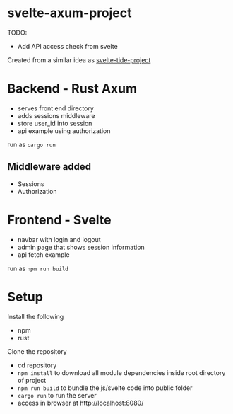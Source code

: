 # svelte-axum-project

TODO:
- Add API access check from svelte

Created from a similar idea as [svelte-tide-project](https://github.com/jbertovic/svelte-tide-project)

# Backend - Rust Axum

- serves front end directory
- adds sessions middleware
- store user_id into session
- api example using authorization

run as `cargo run`

## Middleware added
- Sessions
- Authorization 

# Frontend - Svelte

- navbar with login and logout
- admin page that shows session information
- api fetch example

run as `npm run build`

# Setup

Install the following
- npm
- rust

Clone the repository
- cd repository
- `npm install` to download all module dependencies inside root directory of project
- `npm run build` to bundle the js/svelte code into public folder
- `cargo run` to run the server
- access in browser at http://localhost:8080/